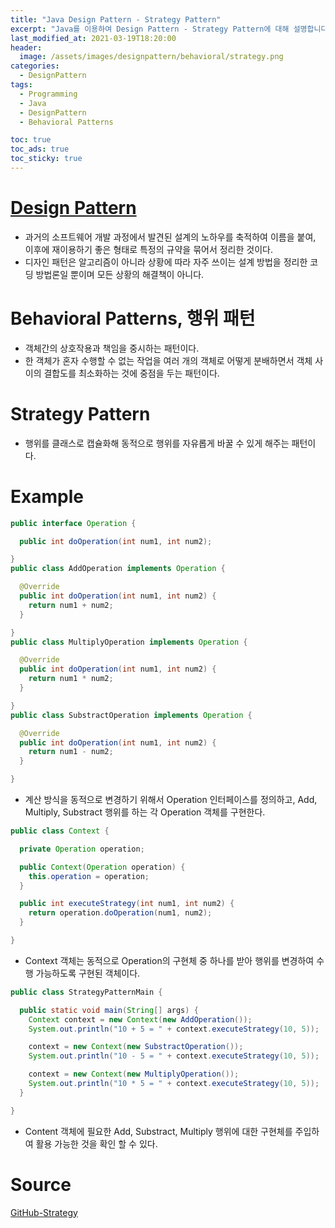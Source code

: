 ```yaml
---
title: "Java Design Pattern - Strategy Pattern"
excerpt: "Java를 이용하여 Design Pattern - Strategy Pattern에 대해 설명합니다."
last_modified_at: 2021-03-19T18:20:00
header:
  image: /assets/images/designpattern/behavioral/strategy.png
categories:
  - DesignPattern
tags:
  - Programming
  - Java
  - DesignPattern
  - Behavioral Patterns

toc: true
toc_ads: true
toc_sticky: true
---
```

# [Design Pattern](../designpattern)
- 과거의 소프트웨어 개발 과정에서 발견된 설계의 노하우를 축적하여 이름을 붙여, 이후에 재이용하기 좋은 형태로 특정의 규약을 묶어서 정리한 것이다.
- 디자인 패턴은 알고리즘이 아니라 상황에 따라 자주 쓰이는 설계 방법을 정리한 코딩 방법론일 뿐이며 모든 상황의 해결책이 아니다.

# Behavioral Patterns, 행위 패턴
- 객체간의 상호작용과 책임을 중시하는 패턴이다.
- 한 객체가 혼자 수행할 수 없는 작업을 여러 개의 객체로 어떻게 분배하면서 객체 사이의 결합도를 최소화하는 것에 중점을 두는 패턴이다.

# Strategy Pattern
- 행위를 클래스로 캡슐화해 동적으로 행위를 자유롭게 바꿀 수 있게 해주는 패턴이다.

# Example
```java
public interface Operation {

  public int doOperation(int num1, int num2);

}
public class AddOperation implements Operation {

  @Override
  public int doOperation(int num1, int num2) {
    return num1 + num2;
  }

}
public class MultiplyOperation implements Operation {

  @Override
  public int doOperation(int num1, int num2) {
    return num1 * num2;
  }

}
public class SubstractOperation implements Operation {

  @Override
  public int doOperation(int num1, int num2) {
    return num1 - num2;
  }

}
```

- 계산 방식을 동적으로 변경하기 위해서 Operation 인터페이스를 정의하고, Add, Multiply, Substract 행위를 하는 각 Operation 객체를 구현한다.

```java
public class Context {

  private Operation operation;

  public Context(Operation operation) {
    this.operation = operation;
  }

  public int executeStrategy(int num1, int num2) {
    return operation.doOperation(num1, num2);
  }

}
```

- Context 객체는 동적으로 Operation의 구현체 중 하나를 받아 행위를 변경하여 수행 가능하도록 구현된 객체이다.

```java
public class StrategyPatternMain {

  public static void main(String[] args) {
    Context context = new Context(new AddOperation());
    System.out.println("10 + 5 = " + context.executeStrategy(10, 5));

    context = new Context(new SubstractOperation());
    System.out.println("10 - 5 = " + context.executeStrategy(10, 5));

    context = new Context(new MultiplyOperation());
    System.out.println("10 * 5 = " + context.executeStrategy(10, 5));
  }

}
```

- Content 객체에 필요한 Add, Substract, Multiply 행위에 대한 구현체를 주입하여 활용 가능한 것을 확인 할 수 있다.

# Source
[GitHub-Strategy](https://github.com/GracefulSoul/Sample/tree/master/src/main/java/gracefulsoul/designpattern/behavioral/strategy)